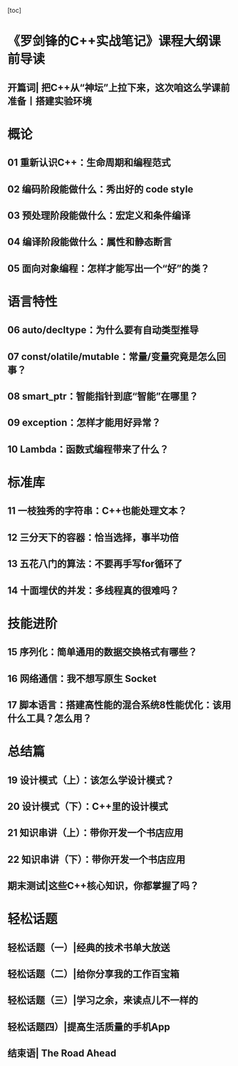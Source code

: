 [toc]

# 《罗剑锋的C++实战笔记》课程大纲课前导读

## 开篇词| 把C++从“神坛”上拉下来，这次咱这么学课前准备丨搭建实验环境

# 概论

## 01 重新认识C++：生命周期和编程范式

## 02 编码阶段能做什么：秀出好的 code style

## 03 预处理阶段能做什么：宏定义和条件编译

## 04 编译阶段能做什么：属性和静态断言

## 05 面向对象编程：怎样才能写出一个“好”的类？

# 语言特性

## 06 auto/decltype：为什么要有自动类型推导

## 07 const/olatile/mutable：常量/变量究竟是怎么回事？

## 08 smart_ptr：智能指针到底“智能”在哪里？

## 09 exception：怎样才能用好异常？

## 10 Lambda：函数式编程带来了什么？

# 标准库

## 11 一枝独秀的字符串：C++也能处理文本？

## 12 三分天下的容器：恰当选择，事半功倍

## 13 五花八门的算法：不要再手写for循环了

## 14 十面埋伏的并发：多线程真的很难吗？

# 技能进阶

## 15 序列化：简单通用的数据交换格式有哪些？

## 16 网络通信：我不想写原生 Socket

## 17 脚本语言：搭建高性能的混合系统8性能优化：该用什么工具？怎么用？

# 总结篇

## 19 设计模式（上）：该怎么学设计模式？

## 20 设计模式（下）：C++里的设计模式 

## 21 知识串讲（上）：带你开发一个书店应用

## 22 知识串讲（下）：带你开发一个书店应用

## 期末测试|这些C++核心知识，你都掌握了吗？

# 轻松话题

## 轻松话题（一）|经典的技术书单大放送

## 轻松话题（二）|给你分享我的工作百宝箱

## 轻松话题（三）|学习之余，来读点儿不一样的

## 轻松话题四）|提高生活质量的手机App

## 结束语| The Road Ahead